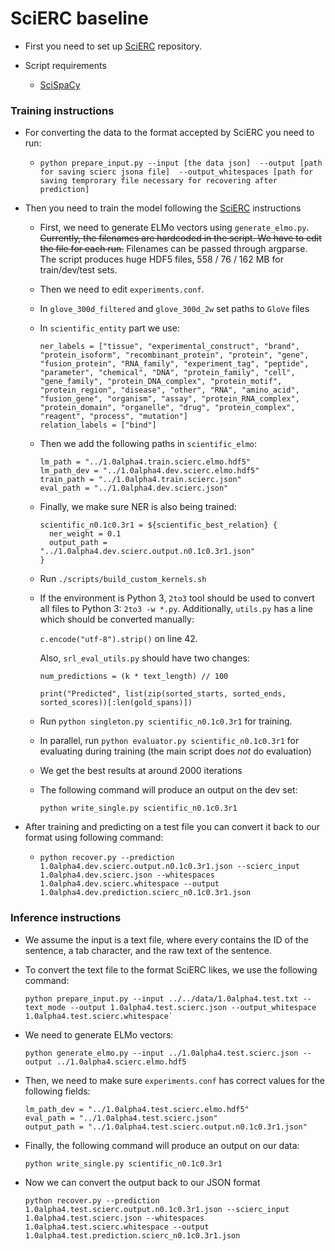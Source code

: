 # SciERC baseline

* First you need to set up [SciERC](https://bitbucket.org/luanyi/scierc/src) repository.

* Script requirements
    * [SciSpaCy](https://allenai.github.io/scispacy/)


### Training instructions

* For converting the data to the format accepted by SciERC you need to run:
    * `python prepare_input.py --input [the data json] 
    --output [path for saving scierc jsona file] 
    --output_whitespaces [path for saving temprorary file necessary for recovering after prediction]`

* Then you need to train the model following the [SciERC](https://bitbucket.org/luanyi/scierc/src) instructions
    * First, we need to generate ELMo vectors using `generate_elmo.py`. 
    ~~Currently, the filenames are hardcoded in the script. 
    We have to edit the file for each run.~~
    Filenames can be passed through argparse.
    The script produces huge HDF5 files, 
    558 / 76 / 162 MB for train/dev/test sets.
    * Then we need to edit `experiments.conf`. 
    * In `glove_300d_filtered` and `glove_300d_2w` set paths to `GloVe` files
    * In `scientific_entity` part we use:
    
          ner_labels = ["tissue", "experimental_construct", "brand", "protein_isoform", "recombinant_protein", "protein", "gene", "fusion_protein", "RNA_family", "experiment_tag", "peptide", "parameter", "chemical", "DNA", "protein_family", "cell", "gene_family", "protein_DNA_complex", "protein_motif", "protein_region", "disease", "other", "RNA", "amino_acid", "fusion_gene", "organism", "assay", "protein_RNA_complex", "protein_domain", "organelle", "drug", "protein_complex", "reagent", "process", "mutation"]
          relation_labels = ["bind"]
    
    * Then we add the following paths in `scientific_elmo`:

          lm_path = "../1.0alpha4.train.scierc.elmo.hdf5"
          lm_path_dev = "../1.0alpha4.dev.scierc.elmo.hdf5"
          train_path = "../1.0alpha4.train.scierc.json"
          eval_path = "../1.0alpha4.dev.scierc.json"
          
    * Finally, we make sure NER is also being trained:
    
          scientific_n0.1c0.3r1 = ${scientific_best_relation} {
            ner_weight = 0.1
            output_path = "../1.0alpha4.dev.scierc.output.n0.1c0.3r1.json"
          }
    
    * Run `./scripts/build_custom_kernels.sh`
    
    * If the environment is Python 3, `2to3` tool should be used to 
    convert all files to Python 3: `2to3 -w *.py`. 
    Additionally, `utils.py` has a line which should be converted manually:
    
        `c.encode("utf-8").strip()` on line 42.
        
        Also, `srl_eval_utils.py` should have two changes: 
        
        `num_predictions = (k * text_length) // 100`
        
        `print("Predicted", list(zip(sorted_starts, sorted_ends, sorted_scores))[:len(gold_spans)])`
    
    * Run `python singleton.py scientific_n0.1c0.3r1` for training.
    
    * In parallel, run `python evaluator.py scientific_n0.1c0.3r1` for evaluating during training 
    (the main script does *not* do evaluation)
    
    * We get the best results at around 2000 iterations
    
    * The following command will produce an output on the dev set:
    
          python write_single.py scientific_n0.1c0.3r1

* After training and predicting on a test file you can convert it back to our format using following command: 
    * `python recover.py --prediction 1.0alpha4.dev.scierc.output.n0.1c0.3r1.json
    --scierc_input 1.0alpha4.dev.scierc.json
    --whitespaces 1.0alpha4.dev.scierc.whitespace
    --output 1.0alpha4.dev.prediction.scierc_n0.1c0.3r1.json`

### Inference instructions

* We assume the input is a text file, where every contains the ID of the sentence, a tab character, 
and the raw text of the sentence.
* To convert the text file to the format SciERC likes, 
we use the following command:
  
      python prepare_input.py --input ../../data/1.0alpha4.test.txt --text_mode --output 1.0alpha4.test.scierc.json --output_whitespace 1.0alpha4.test.scierc.whitespace`

* We need to generate ELMo vectors:

      python generate_elmo.py --input ../1.0alpha4.test.scierc.json --output ../1.0alpha4.scierc.elmo.hdf5
      
* Then, we need to make sure `experiments.conf` has correct values 
for the following fields:
          
      lm_path_dev = "../1.0alpha4.test.scierc.elmo.hdf5"
      eval_path = "../1.0alpha4.test.scierc.json"
      output_path = "../1.0alpha4.test.scierc.output.n0.1c0.3r1.json"
    
* Finally, the following command will produce an output on our data:
    
      python write_single.py scientific_n0.1c0.3r1

* Now we can convert the output back to our JSON format

      python recover.py --prediction 1.0alpha4.test.scierc.output.n0.1c0.3r1.json --scierc_input 1.0alpha4.test.scierc.json --whitespaces 1.0alpha4.test.scierc.whitespace --output 1.0alpha4.test.prediction.scierc_n0.1c0.3r1.json
      
      